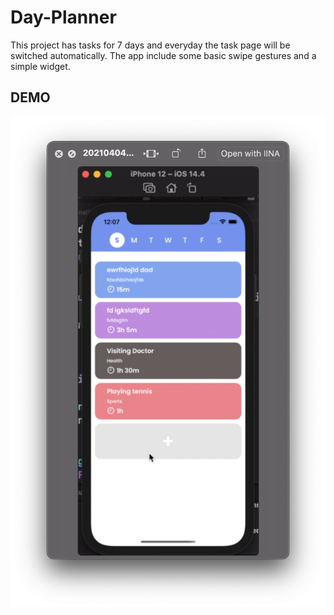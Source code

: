 # Day-Planner
This project has tasks for 7 days and everyday the task page will be switched automatically. The app include some basic swipe gestures and a simple widget.


## DEMO
[![Day Planner Demo](/Images/demo.png)](https://www.youtube.com/watch?v=Lk2TXxJ44co&t=1s)
